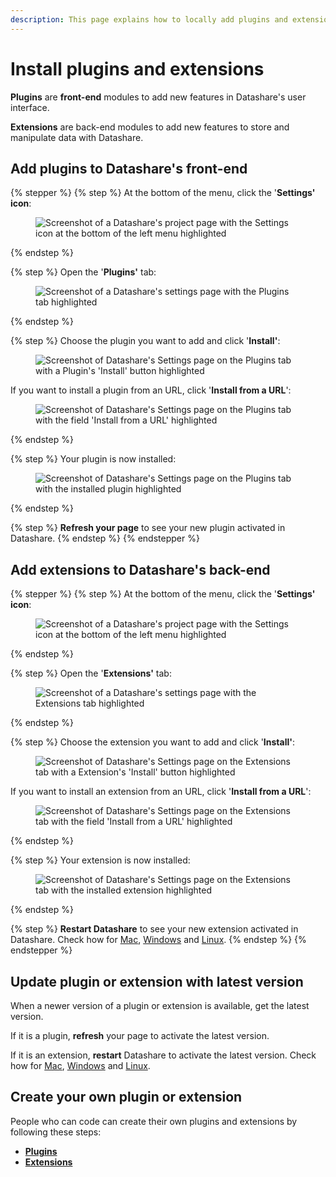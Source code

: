 ```yaml
---
description: This page explains how to locally add plugins and extensions to Datashare.
---
```


# Install plugins and extensions

**Plugins** are **front-end** modules to add new features in Datashare's user interface.

**Extensions** are back-end modules to add new features to store and manipulate data with Datashare.

## Add plugins to Datashare's front-end

{% stepper %}
{% step %}
At the bottom of the menu, click the '**Settings' icon**:

<figure><img src="../.gitbook/assets/Screenshot 2025-06-10 at 17.49.09.png" alt="Screenshot of a Datashare&#x27;s project page with the Settings icon at the bottom of the left menu highlighted"><figcaption></figcaption></figure>
{% endstep %}

{% step %}
Open the '**Plugins'** tab:

<figure><img src="../.gitbook/assets/Screenshot 2025-06-10 at 17.50.29.png" alt="Screenshot of a Datashare&#x27;s settings page with the Plugins tab highlighted"><figcaption></figcaption></figure>
{% endstep %}

{% step %}
Choose the plugin you want to add and click '**Install'**:

<figure><img src="../.gitbook/assets/Screenshot 2025-06-10 at 17.51.20.png" alt="Screenshot of Datashare&#x27;s Settings page on the Plugins tab with a Plugin&#x27;s &#x27;Install&#x27; button highlighted"><figcaption></figcaption></figure>

If you want to install a plugin from an URL, click '**Install from a URL**':

<figure><img src="../.gitbook/assets/Screenshot 2025-06-10 at 17.51.59.png" alt="Screenshot of Datashare&#x27;s Settings page on the Plugins tab with the field &#x27;Install from a URL&#x27; highlighted"><figcaption></figcaption></figure>
{% endstep %}

{% step %}
Your plugin is now installed:

<figure><img src="../.gitbook/assets/Screenshot 2025-06-10 at 17.53.01.png" alt="Screenshot of Datashare&#x27;s Settings page on the Plugins tab with the installed plugin highlighted"><figcaption></figcaption></figure>
{% endstep %}

{% step %}
**Refresh your page** to see your new plugin activated in Datashare.
{% endstep %}
{% endstepper %}



## Add **extensions** to Datashare's back-end

{% stepper %}
{% step %}
At the bottom of the menu, click the '**Settings' icon**:

<figure><img src="../.gitbook/assets/Screenshot 2025-06-10 at 17.49.09.png" alt="Screenshot of a Datashare&#x27;s project page with the Settings icon at the bottom of the left menu highlighted"><figcaption></figcaption></figure>
{% endstep %}

{% step %}
Open the '**Extensions'** tab:

<figure><img src="../.gitbook/assets/Screenshot 2025-06-10 at 17.55.51.png" alt="Screenshot of a Datashare&#x27;s settings page with the Extensions tab highlighted"><figcaption></figcaption></figure>
{% endstep %}

{% step %}
Choose the extension you want to add and click '**Install'**:

<figure><img src="../.gitbook/assets/Screenshot 2025-06-10 at 17.56.36.png" alt="Screenshot of Datashare&#x27;s Settings page on the Extensions tab with a Extension&#x27;s &#x27;Install&#x27; button highlighted"><figcaption></figcaption></figure>

If you want to install an extension from an URL, click '**Install from a URL**':

<figure><img src="../.gitbook/assets/Screenshot 2025-06-10 at 17.57.06.png" alt="Screenshot of Datashare&#x27;s Settings page on the Extensions tab with the field &#x27;Install from a URL&#x27; highlighted"><figcaption></figcaption></figure>
{% endstep %}

{% step %}
Your extension is now installed:

<figure><img src="../.gitbook/assets/Screenshot 2025-06-10 at 17.58.11.png" alt="Screenshot of Datashare&#x27;s Settings page on the Extensions tab with the installed extension highlighted"><figcaption></figcaption></figure>
{% endstep %}

{% step %}
**Restart Datashare** to see your new extension activated in Datashare. Check how for [Mac](install-datashare-on-mac/open-datashare-on-mac.md), [Windows](install-datashare-on-windows/open-datashare-on-windows.md) and [Linux](install-datashare-on-linux/open-datashare-on-linux.md).
{% endstep %}
{% endstepper %}

## Update plugin or extension with latest version

When a newer version of a plugin or extension is available, get the latest version.

If it is a plugin, **refresh** your page to activate the latest version.

If it is an extension, **restart** Datashare to activate the latest version. Check how for [Mac](install-datashare-on-mac/open-datashare-on-mac.md), [Windows](install-datashare-on-windows/open-datashare-on-windows.md) and [Linux](install-datashare-on-linux/open-datashare-on-linux.md).

## Create your own plugin or extension

People who can code can create their own plugins and extensions by following these steps:

* [**Plugins**](../developers/frontend/write-plugins.md)
* [**Extensions**](../developers/backend/write-extensions.md)
